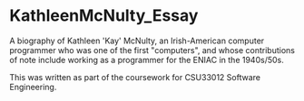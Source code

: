 # KathleenMcNulty_Essay
A biography of Kathleen 'Kay' McNulty, an Irish-American computer programmer who was one of the first "computers", and whose contributions of note include working as a 
programmer for the ENIAC in the 1940s/50s.

This was written as part of the coursework for CSU33012 Software Engineering.
